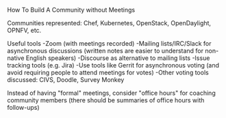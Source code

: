 How To Build A Community without Meetings

Communities represented: Chef, Kubernetes, OpenStack, OpenDaylight, OPNFV, etc.

Useful tools
-Zoom (with meetings recorded)
-Mailing lists/IRC/Slack for asynchronous discussions (written notes are easier to understand for non-native English speakers)
-Discourse as alternative to mailing lists
-Issue tracking tools (e.g. Jira)
-Use tools like Gerrit for asynchronous voting (and avoid requiring people to attend meetings for votes)
-Other voting tools discussed: CIVS, Doodle, Survey Monkey

Instead of having "formal" meetings, consider "office hours" for coaching community members (there should be summaries of office hours with follow-ups)

